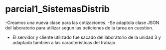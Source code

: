 # parcial1_SistemasDistrib
-Creamos una nueva clase para las cotizaciones.
-Se adaptola clase JSON del laboratorio para utilizar segun las peticiones de la tarea en cuestion.
- El servidor y cliente utilizado fue sacado del laboratorio de la unidad 3 y adaptado tambien a las caracteristicas del trabajo.

